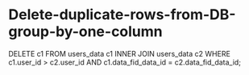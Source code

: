 # Delete-duplicate-rows-from-DB-group-by-one-column

DELETE c1 FROM users_data c1
INNER JOIN users_data c2 
WHERE
    c1.user_id > c2.user_id AND 
    c1.data_fid_data_id = c2.data_fid_data_id;
